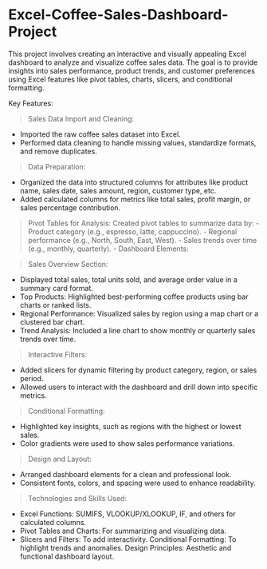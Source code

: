 # Excel-Coffee-Sales-Dashboard-Project
This project involves creating an interactive and visually appealing Excel dashboard to analyze and visualize coffee sales data. The goal is to provide insights into sales performance, product trends, and customer preferences using Excel features like pivot tables, charts, slicers, and conditional formatting.

Key Features:

> Sales Data Import and Cleaning:
  - Imported the raw coffee sales dataset into Excel.
  - Performed data cleaning to handle missing values, standardize formats, and remove duplicates.

> Data Preparation:
  - Organized the data into structured columns for attributes like product name, sales date, sales amount, region, customer type, etc.
  - Added calculated columns for metrics like total sales, profit margin, or sales percentage contribution.

> Pivot Tables for Analysis:
    Created pivot tables to summarize data by:
      - Product category (e.g., espresso, latte, cappuccino).
      - Regional performance (e.g., North, South, East, West).
      - Sales trends over time (e.g., monthly, quarterly).
      - Dashboard Elements:

> Sales Overview Section: 
  - Displayed total sales, total units sold, and average order value in a summary card format.
  - Top Products: Highlighted best-performing coffee products using bar charts or ranked lists.
  - Regional Performance: Visualized sales by region using a map chart or a clustered bar chart.
  - Trend Analysis: Included a line chart to show monthly or quarterly sales trends over time.

> Interactive Filters:
  - Added slicers for dynamic filtering by product category, region, or sales period.
  - Allowed users to interact with the dashboard and drill down into specific metrics.

> Conditional Formatting:
  - Highlighted key insights, such as regions with the highest or lowest sales.
  - Color gradients were used to show sales performance variations.

> Design and Layout:
  - Arranged dashboard elements for a clean and professional look.
  - Consistent fonts, colors, and spacing were used to enhance readability.

> Technologies and Skills Used:
  - Excel Functions: SUMIFS, VLOOKUP/XLOOKUP, IF, and others for calculated columns.
  - Pivot Tables and Charts: For summarizing and visualizing data.
  - Slicers and Filters: To add interactivity.
Conditional Formatting: To highlight trends and anomalies.
Design Principles: Aesthetic and functional dashboard layout.
